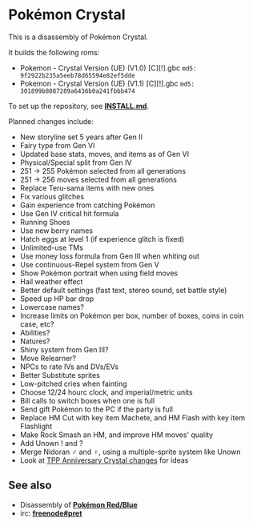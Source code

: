 # Pokémon Crystal

This is a disassembly of Pokémon Crystal.

It builds the following roms:

* Pokemon - Crystal Version (UE) (V1.0) [C][!].gbc `md5: 9f2922b235a5eeb78d65594e82ef5dde`
* Pokemon - Crystal Version (UE) (V1.1) [C][!].gbc `md5: 301899b8087289a6436b0a241fbbb474`

To set up the repository, see [**INSTALL.md**](INSTALL.md).

Planned changes include:

* New storyline set 5 years after Gen II
* Fairy type from Gen VI
* Updated base stats, moves, and items as of Gen VI
* Physical/Special split from Gen IV
* 251 → 255 Pokémon selected from all generations
* 251 → 256 moves selected from all generations
* Replace Teru-sama items with new ones
* Fix various glitches
* Gain experience from catching Pokémon
* Use Gen IV critical hit formula
* Running Shoes
* Use new berry names
* Hatch eggs at level 1 (if experience glitch is fixed)
* Unlimited-use TMs
* Use money loss formula from Gen III when whiting out
* Use continuous-Repel system from Gen V
* Show Pokémon portrait when using field moves
* Hail weather effect
* Better default settings (fast text, stereo sound, set battle style)
* Speed up HP bar drop
* Lowercase names?
* Increase limits on Pokémon per box, number of boxes, coins in coin case, etc?
* Abilities?
* Natures?
* Shiny system from Gen III?
* Move Relearner?
* NPCs to rate IVs and DVs/EVs
* Better Substitute sprites
* Low-pitched cries when fainting
* Choose 12/24 hourc clock, and imperial/metric units
* Bill calls to switch boxes when one is full
* Send gift Pokémon to the PC if the party is full
* Replace HM Cut with key item Machete, and HM Flash with key item Flashlight
* Make Rock Smash an HM, and improve HM moves' quality
* Add Unown ! and ?
* Merge Nidoran ♂ and ♀, using a multiple-sprite system like Unown
* Look at [TPP Anniversary Crystal changes](https://docs.google.com/document/d/1p1Z25Iqp6QQnZ9c2k-b2on9M2ejQLKxKFOjBzT1H-CM/view) for ideas


## See also

* Disassembly of [**Pokémon Red/Blue**][pokered]
* irc: [**freenode#pret**][irc]

[pokered]: https://github.com/iimarckus/pokered
[irc]: https://kiwiirc.com/client/irc.freenode.net/?#pret
